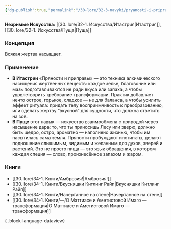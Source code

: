 ```yaml
---
{"dg-publish":true,"permalink":"/30-lore/32-3-navyki/pryanosti-i-pripravy/","tags":["незримое/навык"]}
---
```


**Незримые Искусства:** [[30. lore/32-1. Искусства/Итастрия\|Итастрия]], [[30. lore/32-1. Искусства/Пуща\|Пуща]]
### Концепция
Всякая жертва насыщает.
### Применение
- **В Итастрии** «Пряности и приправы» — это техника алхимического насыщения жертвенных веществ: каждое зелье, благовоние или мазь подготавливаются не ради вкуса или запаха, а чтобы удовлетворить требование трансформации. Практик добавляет нечто острое, горькое, сладкое — не для баланса, а чтобы усилить эффект ритуала: придать телу восприимчивость к преобразованию, или сделать жертву “вкусной” для сущности, что должна ответить на зов.
- **В Пуще** этот навык — искусство взаимообмена с природой через насыщение дара: то, что ты приносишь Лесу или зверю, должно быть щедро, остро, ароматно — наполнено жизнью, чтобы им насытилась сама земля. Пряности пробуждают инстинкты, делают подношение слышимым, видимым и желанным для духов, зверей и растений. Это не просто пища — это язык обращения, в котором каждая специя — слово, произнесённое запахом и жаром.
### Книги
- [[30. lore/34-1. Книги/Амброзия!\|Амброзия!]]
- [[30. lore/34-1. Книги/Вкусняшки Китлинг Райп\|Вкусняшки Китлинг Райп]]
- [[30. lore/34-1. Книги/Начертанное на стене\|Начертанное на стене]]
- [[30. lore/34-1. Книги/—/О Маттиасе и Аметистовой Имаго — трансформация\|О Маттиасе и Аметистовой Имаго — трансформация]]

{ .block-language-dataview}
